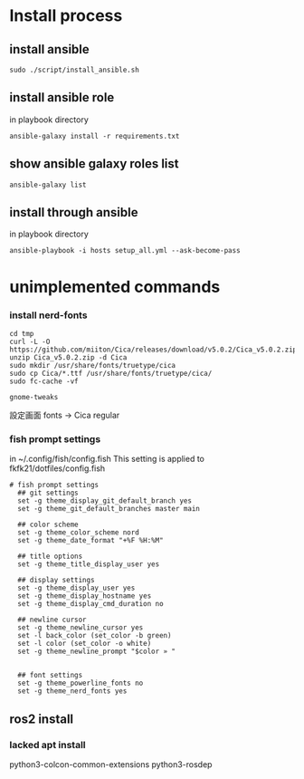 # Install process
## install ansible

```
sudo ./script/install_ansible.sh
```

## install ansible role
in playbook directory
```
ansible-galaxy install -r requirements.txt
```
## show ansible galaxy roles list

```
ansible-galaxy list
```

## install through ansible

in playbook directory
```
ansible-playbook -i hosts setup_all.yml --ask-become-pass
```

# unimplemented commands

### install nerd-fonts
```
cd tmp
curl -L -O https://github.com/miiton/Cica/releases/download/v5.0.2/Cica_v5.0.2.zip
unzip Cica_v5.0.2.zip -d Cica
sudo mkdir /usr/share/fonts/truetype/cica
sudo cp Cica/*.ttf /usr/share/fonts/truetype/cica/
sudo fc-cache -vf
```
```
gnome-tweaks
```
設定画面
fonts -> Cica regular

### fish prompt settings
in ~/.config/fish/config.fish
This setting is applied to fkfk21/dotfiles/config.fish
```
# fish prompt settings
  ## git settings
  set -g theme_display_git_default_branch yes
  set -g theme_git_default_branches master main

  ## color scheme
  set -g theme_color_scheme nord
  set -g theme_date_format "+%F %H:%M"

  ## title options
  set -g theme_title_display_user yes

  ## display settings
  set -g theme_display_user yes
  set -g theme_display_hostname yes
  set -g theme_display_cmd_duration no

  ## newline cursor
  set -g theme_newline_cursor yes
  set -l back_color (set_color -b green)
  set -l color (set_color -o white)
  set -g theme_newline_prompt "$color » "


  ## font settings
  set -g theme_powerline_fonts no
  set -g theme_nerd_fonts yes
```

## ros2 install
### lacked apt install
python3-colcon-common-extensions
python3-rosdep


